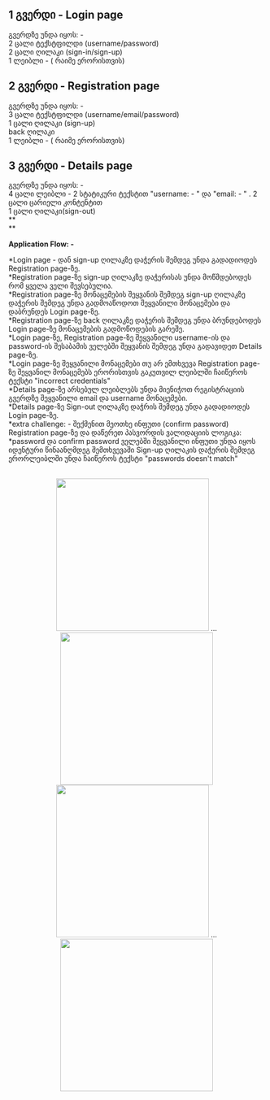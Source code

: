 <h2> 1 გვერდი - Login page </h2>
გვერდზე უნდა იყოს: -  </br>
2 ცალი ტექსტფილდი (username/password) </br>
2 ცალი ღილაკი (sign-in/sign-up) </br>
1 ლეიბლი - ( რაიმე ერორისთვის) </br>

 <h2> 2 გვერდი - Registration page </h2>
გვერდზე უნდა იყოს: - </br>
3 ცალი ტექსტფილდი (username/email/password) </br>
1 ცალი ღილაკი (sign-up) </br>
back ღილაკი </br>
1 ლეიბლი - ( რაიმე ერორისთვის) </br>

<h2> 3 გვერდი - Details page </h2>
გვერდზე უნდა იყოს: - </br>
4 ცალი ლეიბლი - 2 სტატიკური ტექსტით "username: - "  და "email: - " . 2 ცალი ცარიელი კონტენტით </br>
1 ცალი ღილაკი(sign-out) </br>
**</br>**

**Application Flow: -**

*Login page - დან sign-up ღილაკზე დაჭერის შემდეგ უნდა გადადიოდეს  Registration page-ზე. </br>
*Registration page-ზე  sign-up ღილაკზე დაჭერისას უნდა მოწმდებოდეს რომ ყველა ველი შევსებულია. </br>
*Registration page-ზე მონაცემების შეყვანის შემდეგ sign-up ღილაკზე დაჭერის შემდეგ უნდა გადმოაწოდოთ შეყვანილი მონაცემები და დაბრუნდეს Login page-ზე. </br>
*Registration page-ზე back ღილაკზე დაჭერის შემდეგ უნდა ბრუნდებოდეს Login page-ზე მონაცემების გადმოწოდების გარეშე. </br>
*Login page-ზე, Registration page-ზე შეყვანილი username-ის და password-ის შესაბამის ველებში შეყვანის შემდეგ უნდა გადავიდეთ Details page-ზე. </br>
*Login page-ზე შეყვანილი მონაცემები თუ არ ემთხვევა Registration page-ზე შეყვანილ მონაცემებს ერორისთვის გაკუთვილ ლეიბლში ჩაიწეროს ტექსტი "incorrect credentials"  </br>
*Details page-ზე არსებულ ლეიბლებს უნდა მიენიჭოთ რეგისტრაციის გვერდზე შეყვანილი email და username მონაცემები. </br>
*Details page-ზე Sign-out ღილაკზე დაჭრის შემდეგ უნდა გადადიოდეს Login page-ზე.  </br>
*extra challenge: - შექმენით მეოთხე ინფუთი (confirm password) Registration page-ზე და დაწერეთ პასვორდის ვალიდაციის ლოგიკა: </br>
*password და confirm password ველებში შეყვანილი ინფუთი უნდა იყოს იდენტური წინაანღმდეგ შემთხვევაში Sign-up ღილაკის დაჭერის შემდეგ ერორლეიბლში უნდა ჩაიწეროს ტექსტი  "passwords doesn't match"
</br>
</br>

<div align="center">
<img src="https://github.com/MuselianiMariami/UiKit-15/assets/137683336/857e2b88-2a3f-437e-8943-8055b0f04276"  width="300">
  <span>...</span>
<img src="https://github.com/MuselianiMariami/UiKit-15/assets/137683336/023f9e10-1d2b-40c7-a0cd-dce8ac1d894a"  width="300">
</br>
<img src="https://github.com/MuselianiMariami/UiKit-15/assets/137683336/897a9074-33ca-4951-9775-f99f36e96137"  width="300">
   <span>...</span>
<img src="https://github.com/MuselianiMariami/UiKit-15/assets/137683336/c9618f06-b2e3-4a14-9f44-7b51f6be5030"  width="300">
</div>


